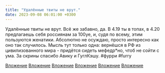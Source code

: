 ```yaml
---
title: "Удалённые твиты не врут."
date: 2023-09-08 06:01:00 +0300
---
```


Удалённые твиты не врут.
Всё же забавно, да. В 4.19 ты в топах, в 4.20 предлагаешь себя россиянам за 100уе, и, судя по всему, этим пользуются женатики.
Абсолютно не осуждаю, просто интересно как оно так случилось.
Мысль тут только одна: вернёшся в РФ из цивилизованного мира - придётся сидеть мефедр*но, чтоб не сойти с ума.
За скрины спасибо Авику и ГуглКэшу.
#фурри #furry


[Вложение](/assets/vk_photos/3/0NizR2Lg9Dg.jpg)
[Вложение](/assets/vk_photos/3/JN6NtuVE19E.jpg)
[Вложение](/assets/vk_photos/2/5FD2DhYT898.jpg)
[Вложение](/assets/vk_photos/3/eNy3qcxUYkE.jpg)
[Вложение](/assets/vk_photos/1/qJSCtcZ-sGs.jpg)
[Вложение](/assets/vk_photos/2/a5lu-vpea_8.jpg)
